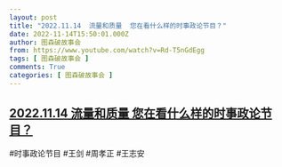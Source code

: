 ```yaml
---
layout: post
title: "2022.11.14  流量和质量  您在看什么样的时事政论节目？"
date: 2022-11-14T15:50:01.000Z
author: 图森破故事会
from: https://www.youtube.com/watch?v=Rd-T5nGdEgg
tags: [ 图森破故事会 ]
comments: True
categories: [ 图森破故事会 ]
---
```

<!--1668441001000-->
[2022.11.14  流量和质量  您在看什么样的时事政论节目？](https://www.youtube.com/watch?v=Rd-T5nGdEgg)
------

<div>
#时事政论节目  #王剑 #周孝正  #王志安
</div>
